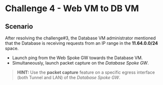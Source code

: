 # Challenge 4 - Web VM to DB VM

## Scenario

After resolving the challenge#3, the Database VM administrator mentioned that the Database is receiving requests from an IP range in the **11.64.0.0/24** space.

* Launch ping from the Web Spoke GW towards the Database VM.
* Simultaneously, launch packet capture on the *Database Spoke GW*.



> **HINT:**
>Use the **packet capture** feature on a specific egress interface (both Tunnel and LAN) of the *Database Spoke GW*.